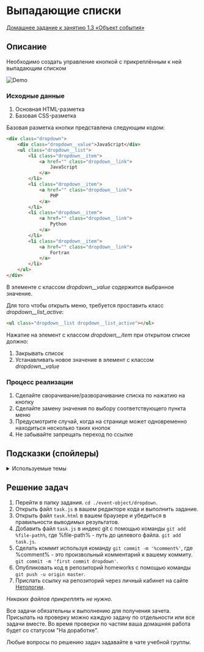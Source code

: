 # Выпадающие списки

[Домашнее задание к занятию 1.3 «Объект события»](https://maksim-gavr-04.github.io/bhj-homeworks/event-object/dropdown/task.html)

## Описание 

Необходимо создать управление кнопкой с прикреплённым к ней выпадающим списком

![Demo](./demo.gif)

### Исходные данные

1. Основная HTML-разметка
2. Базовая CSS-разметка

Базовая разметка кнопки представлена следующим кодом:

```html
<div class="dropdown">
    <div class="dropdown__value">JavaScript</div>
    <ul class="dropdown__list">
        <li class="dropdown__item">
            <a href="" class="dropdown__link">
                JavaScript
            </a>
        </li>
        <li class="dropdown__item">
            <a href="" class="dropdown__link">
                PHP
            </a>
        </li>
        <li class="dropdown__item">
            <a href="" class="dropdown__link">
                Python
            </a>
        </li>
        <li class="dropdown__item">
            <a href="" class="dropdown__link">
                Fortran
            </a>
        </li>
    </ul>
</div>
```

В элементе с классом *dropdown__value* содержится выбранное значение.

Для того чтобы открыть меню, требуется проставить класс *dropdown__list_active*:

```html
<ul class="dropdown__list dropdown__list_active"></ul>
```

Нажатие на элемент с классом *dropdown__item* при открытом списке должно:
1. Закрывать список
2. Устанавливать новое значение в элемент с классом *dropdown__value*

### Процесс реализации

1. Сделайте сворачивание/разворачивание списка по нажатию на кнопку
2. Сделайте замену значения по выбору соответствующего пункта меню
3. Предусмотрите случай, когда на странице может одновременно находиться несколько
таких кнопок
4. Не забывайте запрещать переход по ссылке 

## Подсказки (спойлеры)

<details>
<summary>Используемые темы</summary>

1. Событие *click*, метод *addEventListener*, обработчик события
2. Свойство *textContent*
3. Метод Array.from() или оператор распространения (spread, «...») для удобной
   навигации по найденным элементам
4. Метод *closest*
   
</details>


## Решение задач
1. Перейти в папку задания. `cd ./event-object/dropdown`.
2. Открыть файл `task.js` в вашем редакторе кода и выполнить задание.
3. Открыть файл `task.html` в вашем браузере и убедиться в правильности выводимых результатов.
4. Добавить файл `task.js` в индекс git с помощью команды `git add %file-path%`, где %file-path% - путь до целевого файла. `git add task.js`.
5. Сделать коммит используя команду `git commit -m '%comment%'`, где %comment% - это произвольный комментарий к вашему коммиту. `git commit -m 'first commit dropdown'`.
6. Опубликовать код в репозиторий homeworks с помощью команды `git push -u origin master`.
7. Прислать ссылку на репозиторий через личный кабинет на сайте [Нетологии][6].

[0]: https://github.com/
[1]: https://www.sublimetext.com/
[2]: https://code.visualstudio.com/
[3]: https://github.com/netology-code/guides/tree/master/github
[4]: https://git-scm.com/
[5]: https://github.com/netology-code/guides/blob/master/git/REAMDE.md
[6]: https://netology.ru/

*Никаких файлов прикреплять не нужно.*

Все задачи обязательны к выполнению для получения зачета. Присылать на проверку можно каждую задачу по отдельности или все задачи вместе. Во время проверки по частям ваша домашняя работа будет со статусом "На доработке".

Любые вопросы по решению задач задавайте в чате учебной группы.
